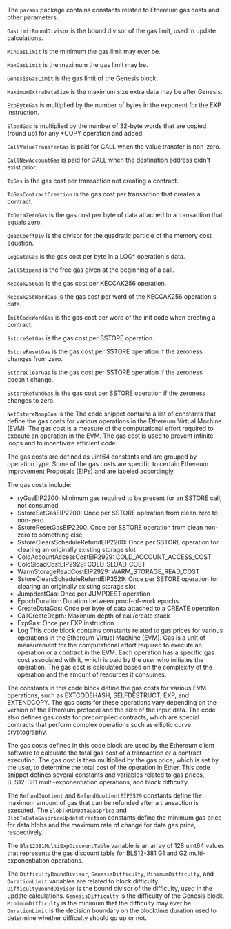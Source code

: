 The `params` package contains constants related to Ethereum gas costs and other parameters.

`GasLimitBoundDivisor` is the bound divisor of the gas limit, used in update calculations.

`MinGasLimit` is the minimum the gas limit may ever be.

`MaxGasLimit` is the maximum the gas limit may be.

`GenesisGasLimit` is the gas limit of the Genesis block.

`MaximumExtraDataSize` is the maximum size extra data may be after Genesis.

`ExpByteGas` is multiplied by the number of bytes in the exponent for the EXP instruction.

`SloadGas` is multiplied by the number of 32-byte words that are copied (round up) for any *COPY operation and added.

`CallValueTransferGas` is paid for CALL when the value transfer is non-zero.

`CallNewAccountGas` is paid for CALL when the destination address didn't exist prior.

`TxGas` is the gas cost per transaction not creating a contract.

`TxGasContractCreation` is the gas cost per transaction that creates a contract.

`TxDataZeroGas` is the gas cost per byte of data attached to a transaction that equals zero.

`QuadCoeffDiv` is the divisor for the quadratic particle of the memory cost equation.

`LogDataGas` is the gas cost per byte in a LOG* operation's data.

`CallStipend` is the free gas given at the beginning of a call.

`Keccak256Gas` is the gas cost per KECCAK256 operation.

`Keccak256WordGas` is the gas cost per word of the KECCAK256 operation's data.

`InitCodeWordGas` is the gas cost per word of the init code when creating a contract.

`SstoreSetGas` is the gas cost per SSTORE operation.

`SstoreResetGas` is the gas cost per SSTORE operation if the zeroness changes from zero.

`SstoreClearGas` is the gas cost per SSTORE operation if the zeroness doesn't change.

`SstoreRefundGas` is the gas cost per SSTORE operation if the zeroness changes to zero.

`NetSstoreNoopGas` is the The code snippet contains a list of constants that define the gas costs for various operations in the Ethereum Virtual Machine (EVM). The gas cost is a measure of the computational effort required to execute an operation in the EVM. The gas cost is used to prevent infinite loops and to incentivize efficient code.

The gas costs are defined as uint64 constants and are grouped by operation type. Some of the gas costs are specific to certain Ethereum Improvement Proposals (EIPs) and are labeled accordingly.

The gas costs include:

- ryGasEIP2200: Minimum gas required to be present for an SSTORE call, not consumed
- SstoreSetGasEIP2200: Once per SSTORE operation from clean zero to non-zero
- SstoreResetGasEIP2200: Once per SSTORE operation from clean non-zero to something else
- SstoreClearsScheduleRefundEIP2200: Once per SSTORE operation for clearing an originally existing storage slot
- ColdAccountAccessCostEIP2929: COLD_ACCOUNT_ACCESS_COST
- ColdSloadCostEIP2929: COLD_SLOAD_COST
- WarmStorageReadCostEIP2929: WARM_STORAGE_READ_COST
- SstoreClearsScheduleRefundEIP3529: Once per SSTORE operation for clearing an originally existing storage slot
- JumpdestGas: Once per JUMPDEST operation
- EpochDuration: Duration between proof-of-work epochs
- CreateDataGas: Once per byte of data attached to a CREATE operation
- CallCreateDepth: Maximum depth of call/create stack
- ExpGas: Once per EXP instruction
- Log This code block contains constants related to gas prices for various operations in the Ethereum Virtual Machine (EVM). Gas is a unit of measurement for the computational effort required to execute an operation or a contract in the EVM. Each operation has a specific gas cost associated with it, which is paid by the user who initiates the operation. The gas cost is calculated based on the complexity of the operation and the amount of resources it consumes.

The constants in this code block define the gas costs for various EVM operations, such as EXTCODEHASH, SELFDESTRUCT, EXP, and EXTENDCOPY. The gas costs for these operations vary depending on the version of the Ethereum protocol and the size of the input data. The code also defines gas costs for precompiled contracts, which are special contracts that perform complex operations such as elliptic curve cryptography.

The gas costs defined in this code block are used by the Ethereum client software to calculate the total gas cost of a transaction or a contract execution. The gas cost is then multiplied by the gas price, which is set by the user, to determine the total cost of the operation in Ether. This code snippet defines several constants and variables related to gas prices, BLS12-381 multi-exponentiation operations, and block difficulty.

The `RefundQuotient` and `RefundQuotientEIP3529` constants define the maximum amount of gas that can be refunded after a transaction is executed. The `BlobTxMinDataGasprice` and `BlobTxDataGaspriceUpdateFraction` constants define the minimum gas price for data blobs and the maximum rate of change for data gas price, respectively.

The `Bls12381MultiExpDiscountTable` variable is an array of 128 uint64 values that represents the gas discount table for BLS12-381 G1 and G2 multi-exponentiation operations.

The `DifficultyBoundDivisor`, `GenesisDifficulty`, `MinimumDifficulty`, and `DurationLimit` variables are related to block difficulty. `DifficultyBoundDivisor` is the bound divisor of the difficulty, used in the update calculations. `GenesisDifficulty` is the difficulty of the Genesis block. `MinimumDifficulty` is the minimum that the difficulty may ever be. `DurationLimit` is the decision boundary on the blocktime duration used to determine whether difficulty should go up or not.